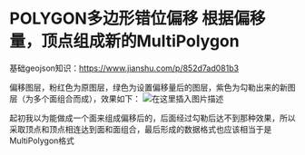 # POLYGON多边形错位偏移 根据偏移量，顶点组成新的MultiPolygon

基础geojson知识：https://www.jianshu.com/p/852d7ad081b3

偏移图层，粉红色为原图层，绿色为设置偏移量后的图层，紫色为勾勒出来的新图层（为多个面组合而成），效果如下：
![在这里插入图片描述](https://img-blog.csdnimg.cn/681854df5aa6493fb965ada947b08eed.png)

起初我以为能做成一个面来组成偏移后的，后面经过勾勒后达不到那种效果，所以采取顶点和顶点相连达到面和面组合，最后形成的数据格式也应该相当于是MultiPolygon格式

